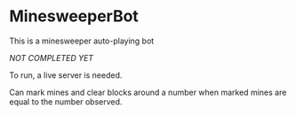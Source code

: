 # MinesweeperBot
This is a minesweeper auto-playing bot

*NOT COMPLETED YET*

To run, a live server is needed.

Can mark mines and clear blocks around a number when marked mines are equal to the number observed.
